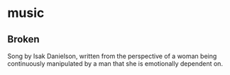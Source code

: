 # music
## Broken

Song by Isak Danielson, written from the perspective of a woman being </br>
continuously manipulated by a man that she is emotionally dependent on.
